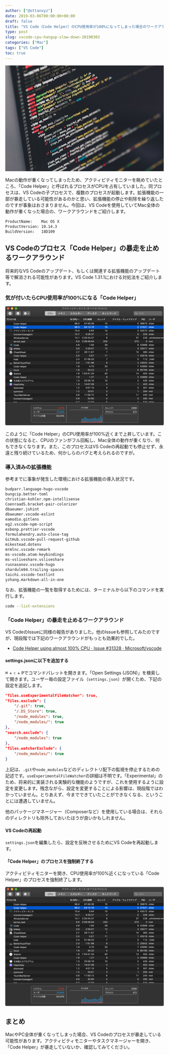 ```yaml
---
author: ["@ottanxyz"]
date: 2019-03-06T00:00:00+00:00
draft: false
title: "VS Code（Code Helper）のCPU使用率が100%になってしまった場合のワークアラウンド"
type: post
slug: vscode-cpu-hangup-slow-down-20190303
categories: ["Mac"]
tags: ["VS Code"]
toc: true
---
```


![](190306-2730d936a56a3381.jpg)

Macの動作が重くなってしまったため、アクティビティモニターを眺めていたところ、「Code Helper」と呼ばれるプロセスがCPUを占有していました。同プロセスは、VS Codeの子プロセスで、複数のプロセスが起動します。拡張機能の一部が暴走している可能性があるのかと思い、拡張機能の停止や削除を繰り返したのですが事象はおさまりません。今回は、VS Codeを使用していてMac全体の動作が重くなった場合の、ワークアラウンドをご紹介します。

```
ProductName:	Mac OS X
ProductVersion:	10.14.3
BuildVersion:	18D109
```

## VS Codeのプロセス「Code Helper」の暴走を止めるワークアラウンド

将来的なVS Codeのアップデート、もしくは関連する拡張機能のアップデート等で解消される可能性があります。VS Code 1.31.1における対処法をご紹介します。

### 気が付いたらCPU使用率が100%になる「Code Helper」

![](190306-4f7e55be1bf1770e.png)

このように「Code Helper」のCPU使用率が100%近くまで上昇しています。この状態になると、CPUのファンがフル回転し、Mac全体の動作が重くなり、何もできなくなります。また、このプロセスはVS Codeの再起動でも停止せず、永遠と残り続けているため、何かしらのバグと考えられるのですが。

### 導入済みの拡張機能

参考までに事象が発生した環境における拡張機能の導入状況です。

```
budparr.language-hugo-vscode
bungcip.better-toml
christian-kohler.npm-intellisense
CoenraadS.bracket-pair-colorizer
dbaeumer.jshint
dbaeumer.vscode-eslint
eamodio.gitlens
eg2.vscode-npm-script
esbenp.prettier-vscode
formulahendry.auto-close-tag
GitHub.vscode-pull-request-github
mikestead.dotenv
mrmlnc.vscode-remark
ms-vscode.atom-keybindings
ms-vsliveshare.vsliveshare
rusnasonov.vscode-hugo
shardulm94.trailing-spaces
taichi.vscode-textlint
yzhang.markdown-all-in-one
```

なお、拡張機能の一覧を取得するためには、ターミナルから以下のコマンドを実行します。

```bash
code --list-extensions
```

### 「Code Helper」の暴走を止めるワークアラウンド

VS CodeのIssueに同様の報告がありました。他のIssueも参照してみたのですが、現段階では下記のワークアラウンドがもっとも効果的でした。

- [Code Helper using almost 100% CPU · Issue #31328 · Microsoft/vscode](https://github.com/Microsoft/vscode/issues/31328)

#### settings.jsonに以下を追加する

<kbd>&#8984;</kbd> + <kbd>&#8679;</kbd> + <kbd>P</kbd>でコマンドパレットを開きます。「Open Settings (JSON)」を検索して開きます。ユーザー毎の設定ファイル（`settings.json`）が開くため、下記の設定を追記します。

```json
"files.useExperimentalFileWatcher": true,
"files.exclude": {
	"/.git": true,
	"/.DS_Store": true,
	"/node_modules": true,
	"/node_modules/": true
},
"search.exclude": {
	"/node_modules": true
},
"files.watcherExclude": {
	"/node_modules/": true
}
```

上記は、`.git`や`node_modules`などのディレクトリ配下の監視を停止するための記述です。`useExperimentalFileWatcher`の詳細は不明です。「Experimental」のため、将来的に実装される実験的な機能のようですが、これを使用するように設定を変更します。残念ながら、設定を変更することによる影響は、現段階ではわかっていません。とりあえず、今までできていたことができなくなる、ということには遭遇していません。

他のパッケージマネージャー（Composerなど）を使用している場合は、それらのディレクトリも除外しておいたほうが良いかもしれません。

#### VS Codeの再起動

`settings.json`を編集したら、設定を反映させるためにVS Codeを再起動します。

#### 「Code Helper」のプロセスを強制終了する

アクティビティモニターを開き、CPU使用率が100%近くになっている「Code Helper」のプロセスを強制終了します。

![](190306-4f7e55be1bf1770e.png)

## まとめ

MacやPC全体が重くなってしまった場合、VS Codeのプロセスが暴走している可能性があります。アクティビティモニターやタスクマネージャーを開き、「Code Helper」が暴走していないか、確認してみてください。
